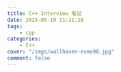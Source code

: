 ```yaml
---
title: C++ Interview 笔记
date: 2025-05-10 11:21:28
tags:
    - cpp
categories:
    - C++
cover: "/imgs/wallhaven-exmo98.jpg"
comment: false
---
```

